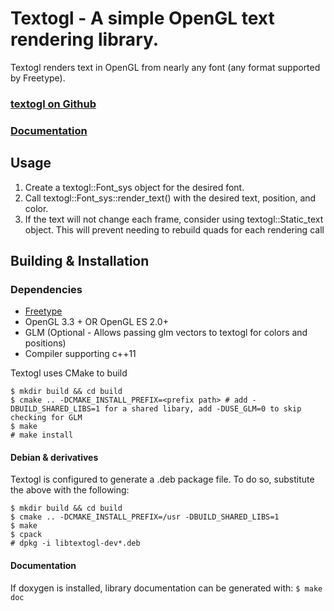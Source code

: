 # Textogl - A simple OpenGL text rendering library.

Textogl renders text in OpenGL from nearly any font (any format supported by
Freetype).

### [textogl on Github](https://github.com/mattvchandler/textogl)

### [Documentation](https://mattvchandler.github.io/textogl/index.html)

## Usage

1. Create a textogl::Font_sys object for the desired font.
2. Call textogl::Font_sys::render_text() with the desired text, position, and
   color.
3. If the text will not change each frame, consider using textogl::Static_text
   object. This will prevent needing to rebuild quads for each rendering call

## Building & Installation

### Dependencies

* [Freetype](https://www.freetype.org/)
* OpenGL 3.3 + OR OpenGL ES 2.0+
* GLM (Optional - Allows passing glm vectors to textogl for colors and positions)
* Compiler supporting c++11

Textogl uses CMake to build

    $ mkdir build && cd build
    $ cmake .. -DCMAKE_INSTALL_PREFIX=<prefix path> # add -DBUILD_SHARED_LIBS=1 for a shared libary, add -DUSE_GLM=0 to skip checking for GLM
    $ make
    # make install

#### Debian & derivatives
Textogl is configured to generate a .deb package file. To do so, substitute the
above with the following:

    $ mkdir build && cd build
    $ cmake .. -DCMAKE_INSTALL_PREFIX=/usr -DBUILD_SHARED_LIBS=1
    $ make
    $ cpack
    # dpkg -i libtextogl-dev*.deb

#### Documentation
If doxygen is installed, library documentation can be generated with: `$ make doc`
